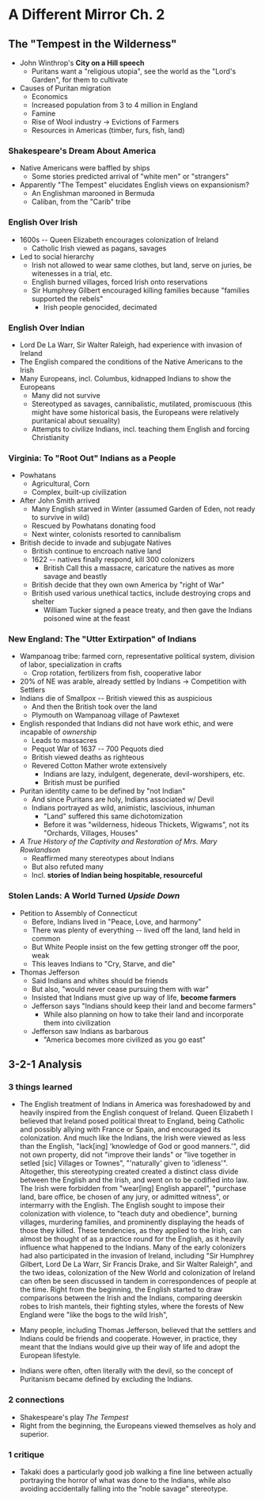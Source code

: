 # A Different Mirror Ch. 2

## The "Tempest in the Wilderness"
* John Winthrop's **City on a Hill speech**
    - Puritans want a "religious utopia", see the world as the "Lord's Garden", for them to cultivate
* Causes of Puritan migration 
    - Economics
    - Increased population from 3 to 4 million in England
    - Famine
    - Rise of Wool industry → Evictions of Farmers
    - Resources in Americas (timber, furs, fish, land)

### Shakespeare's Dream About America
* Native Americans were baffled by ships
    - Some stories predicted arrival of "white men" or "strangers"
* Apparently "The Tempest" elucidates English views on expansionism?
    - An Englishman marooned in Bermuda
    - Caliban, from the "Carib" tribe

### English Over Irish
* 1600s -- Queen Elizabeth encourages colonization of Ireland
    - Catholic Irish viewed as pagans, savages
* Led to social hierarchy
    - Irish not allowed to wear same clothes, but land, serve on juries, be witenesses in a trial, etc.
    - English burned villages, forced Irish onto reservations
    - Sir Humphrey Gilbert encouraged killing families because "families supported the rebels"
        - Irish people genocided, decimated

### English Over Indian
* Lord De La Warr, Sir Walter Raleigh, had experience with invasion of Ireland
* The English compared the conditions of the Native Americans to the Irish
* Many Europeans, incl. Columbus, kidnapped Indians to show the Europeans
    - Many did not survive
    - Stereotyped as savages, cannibalistic, mutilated, promiscuous (this might have some historical basis, the Europeans were relatively puritanical about sexuality)
    - Attempts to civilize Indians, incl. teaching them English and forcing Christianity

### Virginia: To "Root Out" Indians as a People
* Powhatans
    - Agricultural, Corn
    - Complex, built-up civilization
* After John Smith arrived
    - Many English starved in Winter  (assumed Garden of Eden, not ready to survive in wild)
    - Rescued by Powhatans donating food
    - Next winter, colonists resorted to cannibalism
* British decide to invade and subjugate Natives
    - British continue to encroach native land
    - 1622 -- natives finally respond, kill 300 colonizers
        - British Call this a massacre, caricature the natives as more savage and beastly
    - British decide that they own own America by "right of War"
    - British used various unethical tactics, include destroying crops and shelter
        - William Tucker signed a peace treaty, and then gave the Indians poisoned wine at the feast

### New England: The "Utter Extirpation" of Indians
* Wampanoag tribe: farmed corn, representative political system, division of labor, specialization in crafts
    - Crop rotation, fertilizers from fish, cooperative labor
* 20% of NE was arable, already settled by Indians → Competition with Settlers
* Indians die of Smallpox -- British viewed this as auspicious
    - And then the British took over the land
    - Plymouth on Wampanoag village of Pawtexet
* English responded that Indians did not have work ethic, and were incapable of _ownership_
    - Leads to massacres
    - Pequot War of 1637 -- 700 Pequots died
    - British viewed deaths as righteous
    - Revered Cotton Mather wrote extensively
        - Indians are lazy, indulgent, degenerate, devil-worshipers, etc.
        - British must be purified
* Puritan identity came to be defined by "not Indian"
    - And since Puritans are holy, Indians associated w/ Devil
    - Indians portrayed as wild, animistic, lascivious, inhuman
        - "Land" suffered this same dichotomization
        - Before it was "wilderness, hideous Thickets, Wigwams", not its "Orchards, Villages, Houses"
* _A True History of the Captivity and Restoration of Mrs. Mary Rowlandson_
    - Reaffirmed many stereotypes about Indians
    - But also refuted many
    - Incl. **stories of Indian being hospitable, resourceful**

### Stolen Lands: A World Turned _Upside Down_ 
* Petition to Assembly of Connecticut
    - Before, Indians lived in "Peace, Love, and harmony"
    - There was plenty of everything -- lived off the land, land held in common
    - But White People insist on the few getting stronger off the poor, weak
    - This leaves Indians to "Cry, Starve, and die"
* Thomas Jefferson
    - Said Indians and whites should be friends
    - But also, "would never cease pursuing them with war"
    - Insisted that Indians must give up way of life, **become farmers**
    - Jefferson says "Indians should keep their land and become farmers"
        - While also planning on how to take their land and incorporate them into civilization
    - Jefferson saw Indians as barbarous
        - "America becomes more civilized as you go east" 

## 3-2-1 Analysis

### 3 things learned
* The English treatment of Indians in America was foreshadowed by and heavily inspired from the English conquest of Ireland. Queen Elizabeth I believed that Ireland posed political threat to England, being Catholic and possibly allying with France or Spain, and encouraged its colonization. And much like the Indians, the Irish were viewed as less than the English, "lack[ing] 'knowledge of God or good manners.'", did not own property, did not "improve their lands" or "live together in setled [sic] Villages or Townes", "'naturally' given to 'idleness'". Altogether, this stereotyping created created a distinct class divide between the English and the Irish, and went on to be codified into law. The Irish were forbidden from "wear[ing] English apparel", "purchase land, bare office, be chosen of any jury, or admitted witness", or intermarry with the English. The English sought to impose their colonization with violence, to "teach duty and obedience", burning villages, murdering families, and prominently displaying the heads of those they killed. These tendencies, as they applied to the Irish, can almost be thought of as a practice round for the English, as it heavily influence what happened to the Indians. Many of the early colonizers had also participated in the invasion of Ireland, including "Sir Humphrey Gilbert, Lord De La Warr, Sir Francis Drake, and Sir Walter Raleigh", and the two ideas, colonization of the New World and colonization of Ireland can often be seen discussed in tandem in correspondences of people at the time. Right from the beginning, the English started to draw comparisons between the Irish and the Indians, comparing deerskin robes to Irish mantels, their fighting styles, where the forests of New England were "like the bogs to the wild Irish", 

* Many people, including Thomas Jefferson, believed that the settlers and Indians could be friends and cooperate. However, in practice, they meant that the Indians would give up their way of life and adopt the European lifestyle.

* Indians were often, often literally with the devil, so the concept of Puritanism became defined by excluding the Indians.

### 2 connections
* Shakespeare's play _The Tempest_   
* Right from the beginning, the Europeans viewed themselves as holy and superior. 

### 1 critique
* Takaki does a particularly good job walking a fine line between actually portraying the horror of what was done to the Indians, while also avoiding accidentally falling into the "noble savage" stereotype. 

